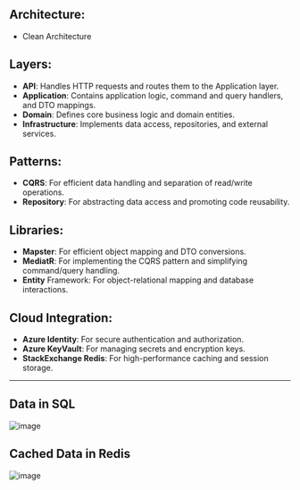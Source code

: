 ## Architecture:
- Clean Architecture
## Layers:
- **API**: Handles HTTP requests and routes them to the Application layer.
- **Application**: Contains application logic, command and query handlers, and DTO mappings.
- **Domain**: Defines core business logic and domain entities.
- **Infrastructure**: Implements data access, repositories, and external services.
## Patterns:
- **CQRS**: For efficient data handling and separation of read/write operations.
- **Repository**: For abstracting data access and promoting code reusability.
## Libraries:
- **Mapster**: For efficient object mapping and DTO conversions.
- **MediatR**: For implementing the CQRS pattern and simplifying command/query handling.
- **Entity** Framework: For object-relational mapping and database interactions.
## Cloud Integration:
- **Azure Identity**: For secure authentication and authorization.
- **Azure KeyVault**: For managing secrets and encryption keys.
- **StackExchange Redis**: For high-performance caching and session storage.
-------------------------------------------------------------------------------

## Data in SQL 
![image](https://github.com/duc-beluga/CleanArchitecture/assets/98554622/360e1432-1160-4394-969d-5206f5a239cb)

## Cached Data in Redis
![image](https://github.com/duc-beluga/CleanArchitecture/assets/98554622/53472584-f616-4da6-9ecb-e5be54338819)

